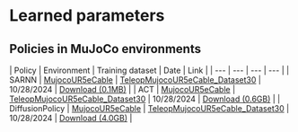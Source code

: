 # Learned parameters

## Policies in MuJoCo environments
| Policy | Environment | Training dataset | Date | Link |
| --- | --- | --- | --- |
| SARNN | [MujocoUR5eCable](./environment_catalog.md#MujocoUR5eCableEnv) | [TeleopMujocoUR5eCable_Dataset30](./dataset_list.md#Demonstrations-in-MuJoCo-environments) | 10/28/2024 | [Download (0.1MB)](https://www.dropbox.com/scl/fi/0pnvnnox0q3p1m05jdeaf/MujocoUR5eCable_SARNN_20241028.zip?rlkey=w7ng8nyf5ep7o24qq4rb0vaic&dl=1) |
| ACT | [MujocoUR5eCable](./environment_catalog.md#MujocoUR5eCableEnv) | [TeleopMujocoUR5eCable_Dataset30](./dataset_list.md#Demonstrations-in-MuJoCo-environments) | 10/28/2024 | [Download (0.6GB)](https://www.dropbox.com/scl/fi/x1lm3u4387yjhs76guhw3/MujocoUR5eCable_ACT_20241028.zip?rlkey=zgno4orh29j9iwn5q3pwpd4aa&dl=1) |
| DiffusionPolicy | [MujocoUR5eCable](./environment_catalog.md#MujocoUR5eCableEnv) | [TeleopMujocoUR5eCable_Dataset30](./dataset_list.md#Demonstrations-in-MuJoCo-environments) | 10/28/2024 | [Download (4.0GB)](https://www.dropbox.com/scl/fi/dwxxfnqawyd9wtjzglpbf/MujocoUR5eCable_DiffusionPolicy_20241028.zip?rlkey=ub6fxq10pgiuanweh3br0kgn7&dl=1) |

